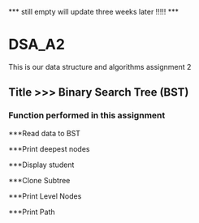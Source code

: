 *** still empty will update three weeks later !!!!! ***
# DSA_A2
This is our data structure and algorithms assignment 2 
## Title >>> Binary Search Tree (BST)

### Function performed in this assignment

***Read data to BST

***Print deepest nodes 

***Display student 

***Clone Subtree 

***Print Level Nodes 

***Print Path 

